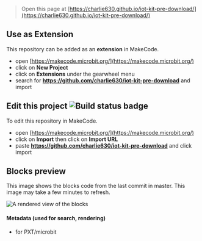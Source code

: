 
> Open this page at [https://charlie630.github.io/iot-kit-pre-download/](https://charlie630.github.io/iot-kit-pre-download/)

## Use as Extension

This repository can be added as an **extension** in MakeCode.

* open [https://makecode.microbit.org/](https://makecode.microbit.org/)
* click on **New Project**
* click on **Extensions** under the gearwheel menu
* search for **https://github.com/charlie630/iot-kit-pre-download** and import

## Edit this project ![Build status badge](https://github.com/charlie630/iot-kit-pre-download/workflows/MakeCode/badge.svg)

To edit this repository in MakeCode.

* open [https://makecode.microbit.org/](https://makecode.microbit.org/)
* click on **Import** then click on **Import URL**
* paste **https://github.com/charlie630/iot-kit-pre-download** and click import

## Blocks preview

This image shows the blocks code from the last commit in master.
This image may take a few minutes to refresh.

![A rendered view of the blocks](https://github.com/charlie630/iot-kit-pre-download/raw/master/.github/makecode/blocks.png)

#### Metadata (used for search, rendering)

* for PXT/microbit
<script src="https://makecode.com/gh-pages-embed.js"></script><script>makeCodeRender("{{ site.makecode.home_url }}", "{{ site.github.owner_name }}/{{ site.github.repository_name }}");</script>
